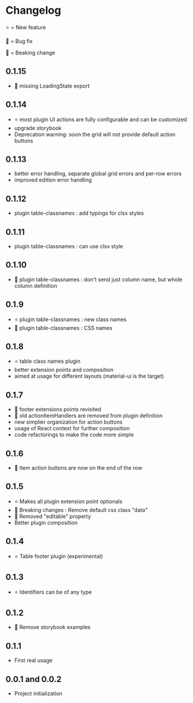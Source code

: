 # Changelog

⭐ = New feature

🐞 = Bug fix

📢 = Beaking change

## 0.1.15

* 🐞 missing LoadingState export

## 0.1.14

* ⭐ most plugin UI actions are fully configurable and can be customized
* upgrade storybook
* Deprecation warning: soon the grid will not provide default action buttons

## 0.1.13

* better error handling, separate global grid errors and per-row errors
* improved edition error handling

## 0.1.12

* plugin table-classnames : add typings for clsx styles

## 0.1.11

* plugin table-classnames : can use clsx style

## 0.1.10

* 📢 plugin table-classnames : don't send just column name, but whole column definition

## 0.1.9

* ⭐ plugin table-classnames : new class names
* 🐞 plugin table-classnames : CSS names

## 0.1.8

* ⭐ table class names plugin
* better extension points and composition
* aimed at usage for different layouts (material-ui is the target)

## 0.1.7

* 📢 footer extensions points revisited
* 📢 old actionItemHandlers are removed from plugin definition
* new simplier organization for action buttons
* usage of React context for further composition
* code refactorings to make the code more simple

## 0.1.6

* 📢 Item action buttons are now on the end of the row

## 0.1.5

* ⭐ Makes all plugin extension point optionals
* 📢 Breaking changes : Remove default css class "data"
* 📢 Removed "editable" property
* Better plugin composition

## 0.1.4

* ⭐ Table footer plugin (experimental)

## 0.1.3

* ⭐ Identifiers can be of any type

## 0.1.2

* 🐞 Remove storybook examples

## 0.1.1

* First real usage

## 0.0.1 and 0.0.2 

* Project initialization